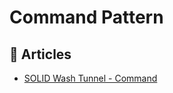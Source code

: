 # Command Pattern

## 📕 Articles
- [SOLID Wash Tunnel - Command](https://www.ledjonbehluli.com/posts/wash-tunnel/command/)